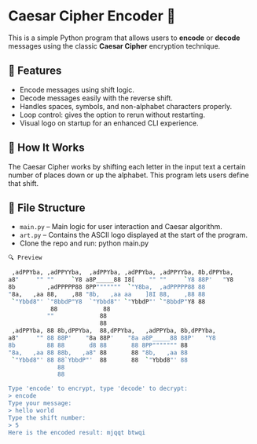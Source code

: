 # Caesar Cipher Encoder 🔐

This is a simple Python program that allows users to **encode** or **decode** messages using the classic **Caesar Cipher** encryption technique.

## 🧠 Features
- Encode messages using shift logic.
- Decode messages easily with the reverse shift.
- Handles spaces, symbols, and non-alphabet characters properly.
- Loop control: gives the option to rerun without restarting.
- Visual logo on startup for an enhanced CLI experience.

## 🚀 How It Works
The Caesar Cipher works by shifting each letter in the input text a certain number of places down or up the alphabet. This program lets users define that shift.

## 🧩 File Structure
- `main.py` – Main logic for user interaction and Caesar algorithm.
- `art.py` – Contains the ASCII logo displayed at the start of the program.
-  Clone the repo and run: python main.py

```bash
🔍 Preview
          
 ,adPPYba, ,adPPYYba,  ,adPPYba, ,adPPYba, ,adPPYYba, 8b,dPPYba,  
a8"     "" ""     `Y8 a8P_____88 I8[    "" ""     `Y8 88P'   "Y8  
8b         ,adPPPPP88 8PP"""""""  `"Y8ba,  ,adPPPPP88 88          
"8a,   ,aa 88,    ,88 "8b,   ,aa aa    ]8I 88,    ,88 88          
 `"Ybbd8"' `"8bbdP"Y8  `"Ybbd8"' `"YbbdP"' `"8bbdP"Y8 88   
            88             88                                 
           ""             88                                 
                          88                                 
 ,adPPYba, 88 8b,dPPYba,  88,dPPYba,   ,adPPYba, 8b,dPPYba,  
a8"     "" 88 88P'    "8a 88P'    "8a a8P_____88 88P'   "Y8  
8b         88 88       d8 88       88 8PP""""""" 88          
"8a,   ,aa 88 88b,   ,a8" 88       88 "8b,   ,aa 88          
 `"Ybbd8"' 88 88`YbbdP"'  88       88  `"Ybbd8"' 88          
              88                                             
              88           

Type 'encode' to encrypt, type 'decode' to decrypt:
> encode
Type your message:
> hello world
Type the shift number:
> 5
Here is the encoded result: mjqqt btwqi
